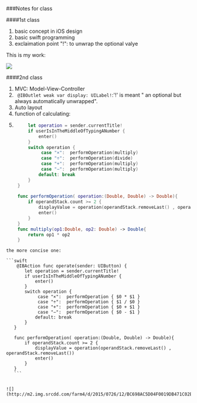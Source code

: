 ###Notes for class

####1st class
1. basic concept in iOS design
2. basic swift programming
3. exclaimation point "!": to unwrap the optional valye

This is my work:

![](http://m2.img.srcdd.com/farm4/d/2015/0726/12/57DF5BE70A16E9AB10D60D9CAB87435C_ORIG_371_665.gif)

####2nd class
1. MVC: Model-View-Controller
2. ` @IBOutlet weak var display: UILabel!`:'!' is meant " an optional but always automatically unwrapped".
3. Auto layout
4. function of calculating:
5. ```swift   @IBAction func operate(sender: UIButton) {
        let operation = sender.currentTitle!
        if userIsInTheMiddleOfTypingANumber {
            enter()
        }
        switch operation {
             case "×":  performOperation(multiply)
             case "÷":  performOperation(divide)
             case "+":  performOperation(multiply)
             case "−":  performOperation(multiply)
            default: break
        }
    }
    
    func performOperation( operation:(Double, Double) -> Double){
        if operandStack.count >= 2 {
            displayValue = operation(operandStack.removeLast() , operandStack.removeLast())
            enter()
        }
    }
    func multiply(op1:Double, op2: Double) -> Double{
        return op1 * op2
    }
 ```
 the more concise one:
 
 ```swift
     @IBAction func operate(sender: UIButton) {
        let operation = sender.currentTitle!
        if userIsInTheMiddleOfTypingANumber {
            enter()
        }
        switch operation {
             case "×":  performOperation { $0 * $1 }
             case "÷":  performOperation { $1 / $0 }
             case "+":  performOperation { $0 + $1 }
             case "−":  performOperation { $0 - $1 }
            default: break
        }
    }
    
    func performOperation( operation:(Double, Double) -> Double){
        if operandStack.count >= 2 {
            displayValue = operation(operandStack.removeLast() , operandStack.removeLast())
            enter()
        }
    }
    ```
    
 
![](http://m2.img.srcdd.com/farm4/d/2015/0726/12/BC698AC5D04F0019DB471C02B9D1231E_ORIG_657_665.gif)

